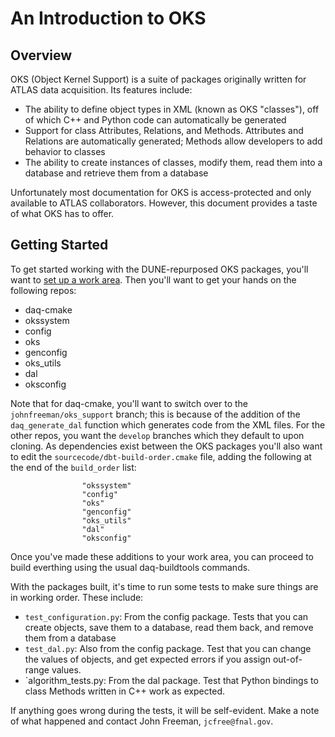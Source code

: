 # An Introduction to OKS

## Overview

OKS (Object Kernel Support) is a suite of packages originally written for ATLAS data acquisition. Its features include:
* The ability to define object types in XML (known as OKS "classes"), off of which C++ and Python code can automatically be generated
* Support for class Attributes, Relations, and Methods. Attributes and Relations are automatically generated; Methods allow developers to add behavior to classes
* The ability to create instances of classes, modify them, read them into a database and retrieve them from a database

Unfortunately most documentation for OKS is access-protected and only available to ATLAS collaborators. However, this document provides a taste of what OKS has to offer. 

## Getting Started

To get started working with the DUNE-repurposed OKS packages, you'll want to [set up a work area](https://dune-daq-sw.readthedocs.io/en/latest/packages/daq-buildtools/). 
Then you'll want to get your hands on the following repos:
* daq-cmake
* okssystem
* config
* oks
* genconfig
* oks_utils
* dal
* oksconfig

Note that for daq-cmake, you'll want to switch over to the `johnfreeman/oks_support` branch; this is because of the addition of the `daq_generate_dal` 
function which generates code from the XML files. For the other repos, you want the `develop` branches which they default to upon cloning. As dependencies
exist between the OKS packages you'll also want to edit the `sourcecode/dbt-build-order.cmake` file, adding the following at the end of the `build_order` list:
```
                "okssystem"
                "config"
                "oks"
                "genconfig"
                "oks_utils"
                "dal"
                "oksconfig"
```
Once you've made these additions to your work area, you can proceed to build everthing using the usual daq-buildtools commands. 

With the packages built, it's time to run some tests to make sure things are in working order. These include:
* `test_configuration.py`: From the config package. Tests that you can create objects, save them to a database, read them back, and remove them from a database
* `test_dal.py`: Also from the config package. Test that you can change the values of objects, and get expected errors if you assign out-of-range values. 
* `algorithm_tests.py: From the dal package. Test that Python bindings to class Methods written in C++ work as expected. 

If anything goes wrong during the tests, it will be self-evident. Make a note of what happened and contact John Freeman, `jcfree@fnal.gov`. 





